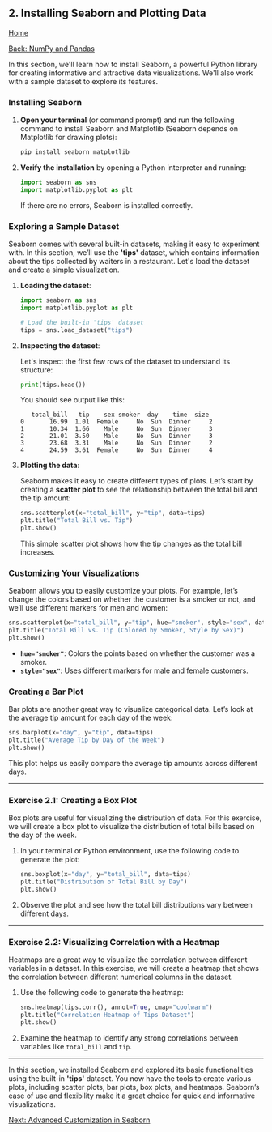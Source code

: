 ## 2. Installing Seaborn and Plotting Data

[Home](README.md)

[Back: NumPy and Pandas](01_numpy_and_pandas.md)

In this section, we'll learn how to install Seaborn, a powerful Python library for creating informative and attractive data visualizations. We'll also work with a sample dataset to explore its features.

### Installing Seaborn

1. **Open your terminal** (or command prompt) and run the following command to install Seaborn and Matplotlib (Seaborn depends on Matplotlib for drawing plots):

   ```bash
   pip install seaborn matplotlib
   ```

2. **Verify the installation** by opening a Python interpreter and running:

   ```python
   import seaborn as sns
   import matplotlib.pyplot as plt
   ```

   If there are no errors, Seaborn is installed correctly.

### Exploring a Sample Dataset

Seaborn comes with several built-in datasets, making it easy to experiment with. In this section, we’ll use the **'tips'** dataset, which contains information about the tips collected by waiters in a restaurant. Let's load the dataset and create a simple visualization.

1. **Loading the dataset**:

   ```python
   import seaborn as sns
   import matplotlib.pyplot as plt

   # Load the built-in 'tips' dataset
   tips = sns.load_dataset("tips")
   ```

2. **Inspecting the dataset**:

   Let's inspect the first few rows of the dataset to understand its structure:

   ```python
   print(tips.head())
   ```

   You should see output like this:

   ```
      total_bill   tip    sex smoker  day    time  size
   0       16.99  1.01  Female     No  Sun  Dinner     2
   1       10.34  1.66    Male     No  Sun  Dinner     3
   2       21.01  3.50    Male     No  Sun  Dinner     3
   3       23.68  3.31    Male     No  Sun  Dinner     2
   4       24.59  3.61  Female     No  Sun  Dinner     4
   ```

3. **Plotting the data**:

   Seaborn makes it easy to create different types of plots. Let’s start by creating a **scatter plot** to see the relationship between the total bill and the tip amount:

   ```python
   sns.scatterplot(x="total_bill", y="tip", data=tips)
   plt.title("Total Bill vs. Tip")
   plt.show()
   ```

   This simple scatter plot shows how the tip changes as the total bill increases.

### Customizing Your Visualizations

Seaborn allows you to easily customize your plots. For example, let’s change the colors based on whether the customer is a smoker or not, and we’ll use different markers for men and women:

```python
sns.scatterplot(x="total_bill", y="tip", hue="smoker", style="sex", data=tips)
plt.title("Total Bill vs. Tip (Colored by Smoker, Style by Sex)")
plt.show()
```

- **`hue="smoker"`**: Colors the points based on whether the customer was a smoker.
- **`style="sex"`**: Uses different markers for male and female customers.

### Creating a Bar Plot

Bar plots are another great way to visualize categorical data. Let’s look at the average tip amount for each day of the week:

```python
sns.barplot(x="day", y="tip", data=tips)
plt.title("Average Tip by Day of the Week")
plt.show()
```

This plot helps us easily compare the average tip amounts across different days.

---

### Exercise 2.1: Creating a Box Plot

Box plots are useful for visualizing the distribution of data. For this exercise, we will create a box plot to visualize the distribution of total bills based on the day of the week.

1. In your terminal or Python environment, use the following code to generate the plot:

   ```python
   sns.boxplot(x="day", y="total_bill", data=tips)
   plt.title("Distribution of Total Bill by Day")
   plt.show()
   ```

2. Observe the plot and see how the total bill distributions vary between different days.

---

### Exercise 2.2: Visualizing Correlation with a Heatmap

Heatmaps are a great way to visualize the correlation between different variables in a dataset. In this exercise, we will create a heatmap that shows the correlation between different numerical columns in the dataset.

1. Use the following code to generate the heatmap:

   ```python
   sns.heatmap(tips.corr(), annot=True, cmap="coolwarm")
   plt.title("Correlation Heatmap of Tips Dataset")
   plt.show()
   ```

2. Examine the heatmap to identify any strong correlations between variables like `total_bill` and `tip`.

---

In this section, we installed Seaborn and explored its basic functionalities using the built-in **'tips'** dataset. You now have the tools to create various plots, including scatter plots, bar plots, box plots, and heatmaps. Seaborn’s ease of use and flexibility make it a great choice for quick and informative visualizations.

[Next: Advanced Customization in Seaborn](03_seaborn_advanced_customization.md)
